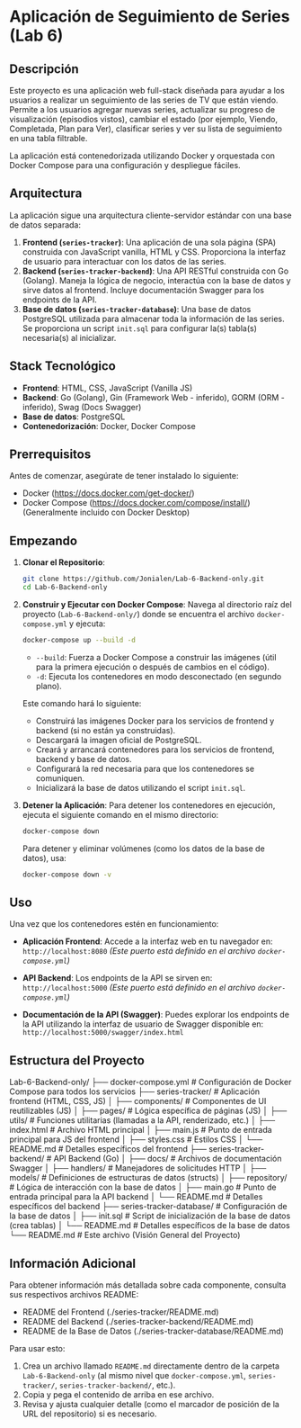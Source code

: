 # Aplicación de Seguimiento de Series (Lab 6)

## Descripción

Este proyecto es una aplicación web full-stack diseñada para ayudar a los usuarios a realizar un seguimiento de las series de TV que están viendo. Permite a los usuarios agregar nuevas series, actualizar su progreso de visualización (episodios vistos), cambiar el estado (por ejemplo, Viendo, Completada, Plan para Ver), clasificar series y ver su lista de seguimiento en una tabla filtrable.

La aplicación está contenedorizada utilizando Docker y orquestada con Docker Compose para una configuración y despliegue fáciles.

## Arquitectura

La aplicación sigue una arquitectura cliente-servidor estándar con una base de datos separada:

1. **Frontend (`series-tracker`)**: Una aplicación de una sola página (SPA) construida con JavaScript vanilla, HTML y CSS. Proporciona la interfaz de usuario para interactuar con los datos de las series.
2. **Backend (`series-tracker-backend`)**: Una API RESTful construida con Go (Golang). Maneja la lógica de negocio, interactúa con la base de datos y sirve datos al frontend. Incluye documentación Swagger para los endpoints de la API.
3. **Base de datos (`series-tracker-database`)**: Una base de datos PostgreSQL utilizada para almacenar toda la información de las series. Se proporciona un script `init.sql` para configurar la(s) tabla(s) necesaria(s) al inicializar.

## Stack Tecnológico

* **Frontend**: HTML, CSS, JavaScript (Vanilla JS)
* **Backend**: Go (Golang), Gin (Framework Web - inferido), GORM (ORM - inferido), Swag (Docs Swagger)
* **Base de datos**: PostgreSQL
* **Contenedorización**: Docker, Docker Compose

## Prerrequisitos

Antes de comenzar, asegúrate de tener instalado lo siguiente:

* Docker (https://docs.docker.com/get-docker/)
* Docker Compose (https://docs.docker.com/compose/install/) (Generalmente incluido con Docker Desktop)

## Empezando

1. **Clonar el Repositorio**:
    ```bash
    git clone https://github.com/Jonialen/Lab-6-Backend-only.git
    cd Lab-6-Backend-only
    ```

2. **Construir y Ejecutar con Docker Compose**:
    Navega al directorio raíz del proyecto (`Lab-6-Backend-only/`) donde se encuentra el archivo `docker-compose.yml` y ejecuta:
    ```bash
    docker-compose up --build -d
    ```
    * `--build`: Fuerza a Docker Compose a construir las imágenes (útil para la primera ejecución o después de cambios en el código).
    * `-d`: Ejecuta los contenedores en modo desconectado (en segundo plano).

    Este comando hará lo siguiente:
    * Construirá las imágenes Docker para los servicios de frontend y backend (si no están ya construidas).
    * Descargará la imagen oficial de PostgreSQL.
    * Creará y arrancará contenedores para los servicios de frontend, backend y base de datos.
    * Configurará la red necesaria para que los contenedores se comuniquen.
    * Inicializará la base de datos utilizando el script `init.sql`.

3. **Detener la Aplicación**:
    Para detener los contenedores en ejecución, ejecuta el siguiente comando en el mismo directorio:
    ```bash
    docker-compose down
    ```
    Para detener y eliminar volúmenes (como los datos de la base de datos), usa:
    ```bash
    docker-compose down -v
    ```

## Uso

Una vez que los contenedores estén en funcionamiento:

* **Aplicación Frontend**: Accede a la interfaz web en tu navegador en:
    `http://localhost:8080`
    *(Este puerto está definido en el archivo `docker-compose.yml`)*

* **API Backend**: Los endpoints de la API se sirven en:
    `http://localhost:5000`
    *(Este puerto está definido en el archivo `docker-compose.yml`)*

* **Documentación de la API (Swagger)**: Puedes explorar los endpoints de la API utilizando la interfaz de usuario de Swagger disponible en:
    `http://localhost:5000/swagger/index.html`

## Estructura del Proyecto

Lab-6-Backend-only/
├── docker-compose.yml        # Configuración de Docker Compose para todos los servicios
├── series-tracker/           # Aplicación frontend (HTML, CSS, JS)
│   ├── components/           # Componentes de UI reutilizables (JS)
│   ├── pages/                # Lógica específica de páginas (JS)
│   ├── utils/                # Funciones utilitarias (llamadas a la API, renderizado, etc.)
│   ├── index.html            # Archivo HTML principal
│   ├── main.js               # Punto de entrada principal para JS del frontend
│   ├── styles.css            # Estilos CSS
│   └── README.md             # Detalles específicos del frontend
├── series-tracker-backend/   # API Backend (Go)
│   ├── docs/                 # Archivos de documentación Swagger
│   ├── handlers/             # Manejadores de solicitudes HTTP
│   ├── models/               # Definiciones de estructuras de datos (structs)
│   ├── repository/           # Lógica de interacción con la base de datos
│   ├── main.go               # Punto de entrada principal para la API backend
│   └── README.md             # Detalles específicos del backend
├── series-tracker-database/  # Configuración de la base de datos
│   ├── init.sql              # Script de inicialización de la base de datos (crea tablas)
│   └── README.md             # Detalles específicos de la base de datos
└── README.md                 # Este archivo (Visión General del Proyecto)

## Información Adicional

Para obtener información más detallada sobre cada componente, consulta sus respectivos archivos README:

* README del Frontend (./series-tracker/README.md)
* README del Backend (./series-tracker-backend/README.md)
* README de la Base de Datos (./series-tracker-database/README.md)

Para usar esto:

1. Crea un archivo llamado `README.md` directamente dentro de la carpeta `Lab-6-Backend-only` (al mismo nivel que `docker-compose.yml`, `series-tracker/`, `series-tracker-backend/`, etc.).
2. Copia y pega el contenido de arriba en ese archivo.
3. Revisa y ajusta cualquier detalle (como el marcador de posición de la URL del repositorio) si es necesario.

